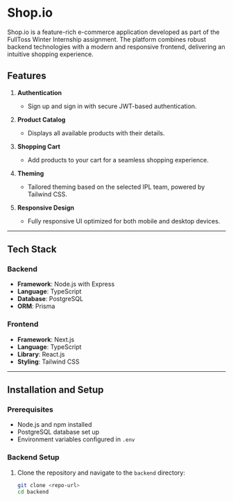 # Shop.io

Shop.io is a feature-rich e-commerce application developed as part of the FullToss Winter Internship assignment. The platform combines robust backend technologies with a modern and responsive frontend, delivering an intuitive shopping experience. 

## Features

1. **Authentication**  
   - Sign up and sign in with secure JWT-based authentication.

2. **Product Catalog**  
   - Displays all available products with their details.

3. **Shopping Cart**  
   - Add products to your cart for a seamless shopping experience.

4. **Theming**  
   - Tailored theming based on the selected IPL team, powered by Tailwind CSS.

5. **Responsive Design**  
   - Fully responsive UI optimized for both mobile and desktop devices.

---

## Tech Stack

### Backend  
- **Framework**: Node.js with Express  
- **Language**: TypeScript  
- **Database**: PostgreSQL  
- **ORM**: Prisma  

### Frontend  
- **Framework**: Next.js  
- **Language**: TypeScript  
- **Library**: React.js  
- **Styling**: Tailwind CSS  

---

## Installation and Setup

### Prerequisites
- Node.js and npm installed
- PostgreSQL database set up
- Environment variables configured in `.env`

### Backend Setup
1. Clone the repository and navigate to the `backend` directory:  
   ```bash
   git clone <repo-url>
   cd backend
